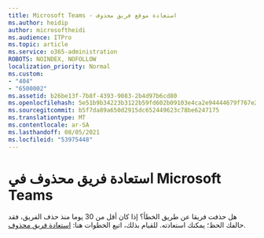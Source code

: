 ```yaml
---
title: Microsoft Teams - استعادة موقع فريق محذوف
ms.author: heidip
author: microsoftheidi
ms.audience: ITPro
ms.topic: article
ms.service: o365-administration
ROBOTS: NOINDEX, NOFOLLOW
localization_priority: Normal
ms.custom:
- "404"
- "6500002"
ms.assetid: b26be13f-7b8f-4393-9083-2b4d97b6cd80
ms.openlocfilehash: 5e51b9b34223b3122b59fd602b09103e4ca2e94444679f767e2a7005a9928694
ms.sourcegitcommit: b5f7da89a650d2915dc652449623c78be6247175
ms.translationtype: MT
ms.contentlocale: ar-SA
ms.lasthandoff: 08/05/2021
ms.locfileid: "53975448"
---
```

# <a name="restoring-a-deleted-team-in-microsoft-teams"></a>استعادة فريق محذوف في Microsoft Teams

هل حذفت فريقا عن طريق الخطأ؟ إذا كان أقل من 30 يوما منذ حذف الفريق، فقد حالفك الحظ؛ يمكنك استعادته. للقيام بذلك، اتبع الخطوات هنا: [استعادة فريق محذوف](https://docs.microsoft.com/microsoftteams/archive-or-delete-a-team#restore-a-deleted-team).
